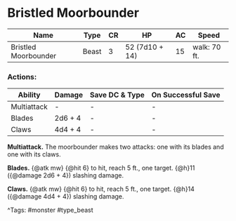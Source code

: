 # Bristled Moorbounder

| Name | Type | CR | HP | AC | Speed |
|------|------|----|----|----|-------|
| Bristled Moorbounder | Beast | 3 | 52 (7d10 + 14) | 15 | walk: 70 ft. |

### Actions:

| Ability | Damage | Save DC & Type | On Successful Save |
|---------|--------|----------------|--------------------|
| Multiattack | - | - | - |
| Blades | 2d6 + 4 | - | - |
| Claws | 4d4 + 4 | - | - |


**Multiattack.** The moorbounder makes two attacks: one with its blades and one with its claws.

**Blades.** {@atk mw} {@hit 6} to hit, reach 5 ft., one target. {@h}11 ({@damage 2d6 + 4}) slashing damage.

**Claws.** {@atk mw} {@hit 6} to hit, reach 5 ft., one target. {@h}14 ({@damage 4d4 + 4}) slashing damage.

^Tags: #monster #type_beast